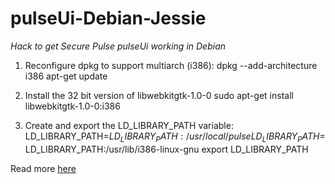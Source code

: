 # pulseUi-Debian-Jessie
*Hack to get Secure Pulse pulseUi working in Debian*

1. Reconfigure dpkg to support multiarch (i386):
dpkg --add-architecture i386
apt-get update

2. Install the 32 bit version of libwebkitgtk-1.0-0
sudo apt-get install libwebkitgtk-1.0-0:i386

3. Create and export the LD_LIBRARY_PATH variable:
LD_LIBRARY_PATH=$LD_LIBRARY_PATH:/usr/local/pulse
LD_LIBRARY_PATH=$LD_LIBRARY_PATH:/usr/lib/i386-linux-gnu
export LD_LIBRARY_PATH

Read more [here](https://forums.pulsesecure.net/topic/pulse-desktop-clients/1001595-pulse-secure-linux-ui)


